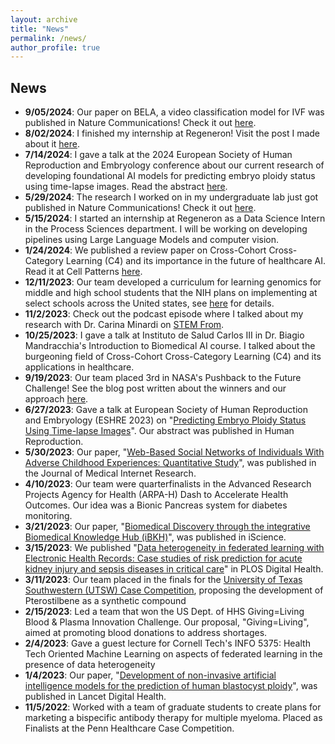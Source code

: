 ```yaml
---
layout: archive
title: "News"
permalink: /news/
author_profile: true
---
```


News
-----
- **9/05/2024**: Our paper on BELA, a video classification model for IVF was published in Nature Communications! Check it out [here](https://www.nature.com/articles/s41467-024-51823-7).
- **8/02/2024**: I finished my internship at Regeneron! Visit the post I made about it [here](https://www.linkedin.com/feed/update/urn:li:activity:7225256754576531456/).
- **7/14/2024**: I gave a talk at the 2024 European Society of Human Reproduction and Embryology conference about our current research of developing foundational AI models for predicting embryo ploidy status using time-lapse images. Read the abstract [here](https://academic.oup.com/humrep/article/39/Supplement_1/deae108.378/7704248).
- **5/29/2024**: The research I worked on in my undergraduate lab just got published in Nature Communications! Check it out [here](https://www.nature.com/articles/s41467-024-48987-7).
- **5/15/2024**: I started an internship at Regeneron as a Data Science Intern in the Process Sciences department. I will be working on developing pipelines using Large Language Models and computer vision.
- **1/24/2024**: We published a review paper on Cross-Cohort Cross-Category Learning (C4) and its importance in the future of healthcare AI. Read it at Cell Patterns [here](https://www.cell.com/patterns/fulltext/S2666-3899(23)00322-7).
- **12/11/2023**: Our team developed a curriculum for learning genomics for middle and high school students that the NIH plans on implementing at select schools across the United states, see [here](https://www.nibib.nih.gov/research-programs/BEAMS-challenge) for details.
- **11/2/2023**: Check out the podcast episode where I talked about my research with Dr. Carina Minardi on [STEM From](https://www.stemfrom.org/podcast/episode/1d4b6552/suraj-rajendran-computational-biology-at-weill-cornell-medical-college).
- **10/25/2023**: I gave a talk at Instituto de Salud Carlos III in Dr. Biagio Mandracchia's Introduction to Biomedical AI course. I talked about the burgeoning field of Cross-Cohort Cross-Category Learning (C4) and its applications in healthcare.
- **9/19/2023**: Our team placed 3rd in NASA's Pushback to the Future Challenge! See the blog post written about the winners and our approach [here](https://drivendata.co/blog/airport-pushback-finalists).
- **6/27/2023**: Gave a talk at European Society of Human Reproduction and Embryology (ESHRE 2023) on "[Predicting Embryo Ploidy Status Using Time-lapse Images](https://academic.oup.com/humrep/article/38/Supplement_1/dead093.147/7203204)". Our abstract was published in Human Reproduction.
- **5/30/2023**: Our paper, "[Web-Based Social Networks of Individuals With Adverse Childhood Experiences: Quantitative Study](https://pubmed.ncbi.nlm.nih.gov/37252791/)", was published in the Journal of Medical Internet Research.
- **4/10/2023**: Our team were quarterfinalists in the Advanced Research Projects Agency for Health (ARPA-H) Dash to Accelerate Health Outcomes. Our idea was a Bionic Pancreas system for diabetes monitoring. 
- **3/21/2023**: Our paper, "[Biomedical Discovery through the integrative Biomedical Knowledge Hub (iBKH)](https://pubmed.ncbi.nlm.nih.gov/37020958/)", was published in iScience.
- **3/15/2023**: We published "[Data heterogeneity in federated learning with Electronic Health Records: Case studies of risk prediction for acute kidney injury and sepsis diseases in critical care](https://pubmed.ncbi.nlm.nih.gov/36920974/)" in PLOS Digital Health.
- **3/11/2023**: Our team placed in the finals for the [University of Texas Southwestern (UTSW) Case Competition](https://www.linkedin.com/posts/consulting-club-at-ut-southwestern_healthcare-consulting-casecompetition-activity-7040844425035452416-CVBz?utm_source=share&utm_medium=member_desktop), proposing the development of Pterostilbene as a synthetic compound
- **2/15/2023**: Led a team that won the US Dept. of HHS Giving=Living Blood & Plasma Innovation Challenge. Our proposal, "Giving=Living", aimed at promoting blood donations to address shortages.
- **2/4/2023**: Gave a guest lecture for Cornell Tech's INFO 5375: Health Tech Oriented Machine Learning on aspects of federated learning in the presence of data heterogeneity
- **1/4/2023**: Our paper, "[Development of non-invasive artificial intelligence models for the prediction of human blastocyst ploidy](https://www.thelancet.com/journals/landig/article/PIIS2589-7500(22)00213-8/fulltext)", was published in Lancet Digital Health.
- **11/5/2022**: Worked with a team of graduate students to create plans for marketing a bispecific antibody therapy for multiple myeloma. Placed as Finalists at the Penn Healthcare Case Competition.